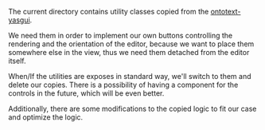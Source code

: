 The current directory contains utility classes copied from the [ontotext-yasgui](https://github.com/Ontotext-AD/ontotext-yasgui).

We need them in order to implement our own buttons controlling the rendering and the orientation of the editor, because we want to
place them somewhere else in the view, thus we need them detached from the editor itself.

When/If the utilities are exposes in standard way, we'll switch to them and delete our copies.
There is a possibility of having a component for the controls in the future, which will be even better.

Additionally, there are some modifications to the copied logic to fit our case and optimize the logic.
